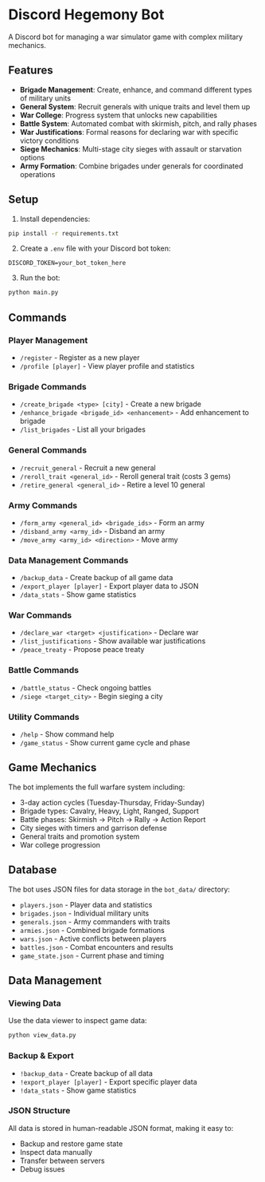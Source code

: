 # Discord Hegemony Bot

A Discord bot for managing a war simulator game with complex military mechanics.

## Features

- **Brigade Management**: Create, enhance, and command different types of military units
- **General System**: Recruit generals with unique traits and level them up
- **War College**: Progress system that unlocks new capabilities
- **Battle System**: Automated combat with skirmish, pitch, and rally phases
- **War Justifications**: Formal reasons for declaring war with specific victory conditions
- **Siege Mechanics**: Multi-stage city sieges with assault or starvation options
- **Army Formation**: Combine brigades under generals for coordinated operations

## Setup

1. Install dependencies:
```bash
pip install -r requirements.txt
```

2. Create a `.env` file with your Discord bot token:
```
DISCORD_TOKEN=your_bot_token_here
```

3. Run the bot:
```bash
python main.py
```

## Commands

### Player Management
- `/register` - Register as a new player
- `/profile [player]` - View player profile and statistics

### Brigade Commands
- `/create_brigade <type> [city]` - Create a new brigade
- `/enhance_brigade <brigade_id> <enhancement>` - Add enhancement to brigade
- `/list_brigades` - List all your brigades

### General Commands
- `/recruit_general` - Recruit a new general
- `/reroll_trait <general_id>` - Reroll general trait (costs 3 gems)
- `/retire_general <general_id>` - Retire a level 10 general

### Army Commands
- `/form_army <general_id> <brigade_ids>` - Form an army
- `/disband_army <army_id>` - Disband an army
- `/move_army <army_id> <direction>` - Move army

### Data Management Commands
- `/backup_data` - Create backup of all game data
- `/export_player [player]` - Export player data to JSON
- `/data_stats` - Show game statistics

### War Commands
- `/declare_war <target> <justification>` - Declare war
- `/list_justifications` - Show available war justifications
- `/peace_treaty` - Propose peace treaty

### Battle Commands
- `/battle_status` - Check ongoing battles
- `/siege <target_city>` - Begin sieging a city

### Utility Commands
- `/help` - Show command help
- `/game_status` - Show current game cycle and phase

## Game Mechanics

The bot implements the full warfare system including:
- 3-day action cycles (Tuesday-Thursday, Friday-Sunday)
- Brigade types: Cavalry, Heavy, Light, Ranged, Support
- Battle phases: Skirmish → Pitch → Rally → Action Report
- City sieges with timers and garrison defense
- General traits and promotion system
- War college progression

## Database

The bot uses JSON files for data storage in the `bot_data/` directory:
- `players.json` - Player data and statistics
- `brigades.json` - Individual military units
- `generals.json` - Army commanders with traits
- `armies.json` - Combined brigade formations
- `wars.json` - Active conflicts between players
- `battles.json` - Combat encounters and results
- `game_state.json` - Current phase and timing

## Data Management

### Viewing Data
Use the data viewer to inspect game data:
```bash
python view_data.py
```

### Backup & Export
- `!backup_data` - Create backup of all data
- `!export_player [player]` - Export specific player data
- `!data_stats` - Show game statistics

### JSON Structure
All data is stored in human-readable JSON format, making it easy to:
- Backup and restore game state
- Inspect data manually
- Transfer between servers
- Debug issues
